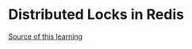 # Distributed Locks in Redis

[Source of this learning](https://redis.io/docs/reference/patterns/distributed-locks/)



